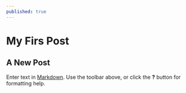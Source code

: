 ```yaml
---
published: true
---
```

# My Firs Post[]({{site.baseurl}}/http://upload4.hlgnet.com/bbsupfile/2013/2013-05-17/20130517162419_74.jpg)
## A New Post

Enter text in [Markdown](http://daringfireball.net/projects/markdown/). Use the toolbar above, or click the **?** button for formatting help.
